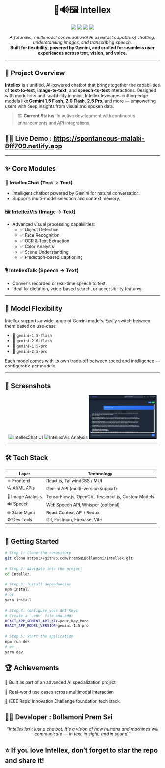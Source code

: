 <h1 align="center">🧠🔊🖼️ Intellex</h1>

<p align="center">
  <img src="https://img.shields.io/badge/Multimodal-AI-blueviolet?style=flat-square&logo=google" />
  <img src="https://img.shields.io/badge/Frontend-React.js-blue?style=flat-square&logo=react" />
  <img src="https://img.shields.io/badge/Gemini-Gemini%201.5%20%7C%202.0%20%7C%202.5-brightgreen?style=flat-square&logo=google" />
  <img src="https://img.shields.io/badge/Modules-Chat%20%7C%20Vision%20%7C%20Speech-orange?style=flat-square&logo=openai" />
</p>

<p align="center">
  <em>A futuristic, multimodal conversational AI assistant capable of chatting, understanding images, and transcribing speech.</em><br>
  <strong>Built for flexibility, powered by Gemini, and crafted for seamless user experiences across text, vision, and voice.</strong>
</p>

---

## 🚀 Project Overview

**Intellex** is a unified, AI-powered chatbot that brings together the capabilities of **text-to-text**, **image-to-text**, and **speech-to-text** interactions. Designed with modularity and scalability in mind, Intellex leverages cutting-edge models like **Gemini 1.5 Flash**, **2.0 Flash**, **2.5 Pro**, and more — empowering users with deep insights from visual and spoken data.

> 🏗️ **Current Status:** In active development with continuous enhancements and API integrations.

## 🧑‍💻 Live Demo : https://spontaneous-malabi-8ff709.netlify.app
---

## ✨ Core Modules

### 💬 IntellexChat (Text → Text)
- Intelligent chatbot powered by Gemini for natural conversation.
- Supports multi-model selection and context memory.

### 🖼️ IntellexVis (Image → Text)
- Advanced visual processing capabilities:
  - ✅ Object Detection
  - ✅ Face Recognition
  - ✅ OCR & Text Extraction
  - ✅ Color Analysis
  - ✅ Scene Understanding
  - ✅ Prediction-based Captioning

### 🎙️ IntellexTalk (Speech → Text)
- Converts recorded or real-time speech to text.
- Ideal for dictation, voice-based search, or accessibility features.

---

## 🧠 Model Flexibility

Intellex supports a wide range of Gemini models. Easily switch between them based on use-case:

- 🔹 `gemini-1.5-flash`
- 🔹 `gemini-2.0-flash`
- 🔹 `gemini-1.5-pro`
- 🔹 `gemini-2.5-pro`

Each model comes with its own trade-off between speed and intelligence — configurable per module.

---

## 📸 Screenshots

<p align="center">
  <img src="assets/intellex-chat.png" width="220" alt="IntellexChat UI"/>
  <img src="assets/intellex-vis.png" width="220" alt="IntellexVis Analysis"/>
  <img src="assets/intellex-talk.png" width="220" alt="IntellexTalk Transcription"/>
</p>

---

## 🛠️ Tech Stack

| Layer             | Technology                                          |
|------------------|-----------------------------------------------------|
| ⚛️ Frontend       | React.js, TailwindCSS / MUI                        |
| 🔍 AI/ML APIs     | Gemini API (multi-version support)                 |
| 🧠 Image Analysis | TensorFlow.js, OpenCV, Tesseract.js, Custom Models |
| 🔊 Speech         | Web Speech API, Whisper (optional)                 |
| 🌐 State Mgmt     | React Context API / Redux                          |
| ⚙️ Dev Tools      | Git, Postman, Firebase, Vite                        |

---

## 🧪 Getting Started

```bash
# Step 1: Clone the repository
git clone https://github.com/PremSaiBollamoni/Intellex.git

# Step 2: Navigate into the project
cd Intellex

# Step 3: Install dependencies
npm install
# or
yarn install

# Step 4: Configure your API Keys
# Create a `.env` file and add:
REACT_APP_GEMINI_API_KEY=your_key_here
REACT_APP_MODEL_VERSION=gemini-1.5-pro

# Step 5: Start the application
npm run dev
# or
yarn dev
```
## 🏆 Achievements

🚀 Built as part of an advanced AI specialization project

🧠 Real-world use cases across multimodal interaction

🥈 IEEE Rapid Innovation Challenge foundation tech stack

## 👨‍💻 Developer : Bollamoni Prem Sai

<p align="center"> <i>“Intellex isn't just a chatbot. It's a vision of how humans and machines will communicate — in text, in sight, and in sound.”</i> </p>

## ⭐ If you love Intellex, don’t forget to star the repo and share it!
